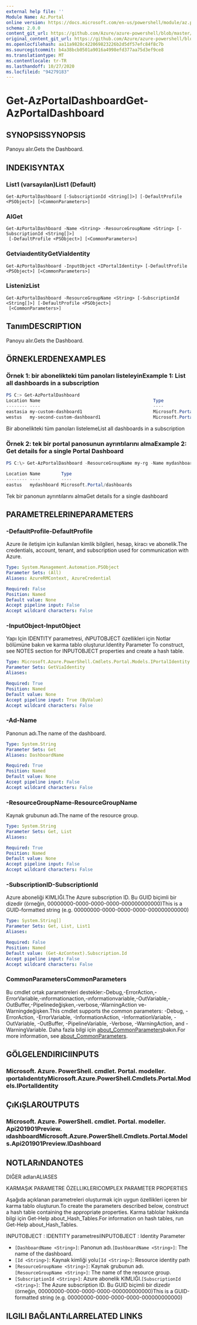 ```yaml
---
external help file: ''
Module Name: Az.Portal
online version: https://docs.microsoft.com/en-us/powershell/module/az.portal/get-azportaldashboard
schema: 2.0.0
content_git_url: https://github.com/Azure/azure-powershell/blob/master/src/Portal/help/Get-AzPortalDashboard.md
original_content_git_url: https://github.com/Azure/azure-powershell/blob/master/src/Portal/help/Get-AzPortalDashboard.md
ms.openlocfilehash: aa11a9828c422069823226b2d5df57efc84f8c7b
ms.sourcegitcommit: b4a38bcb0501a9016a4998efd377aa75d3ef9ce8
ms.translationtype: MT
ms.contentlocale: tr-TR
ms.lasthandoff: 10/27/2020
ms.locfileid: "94279183"
---
```

# <span data-ttu-id="7a887-101">Get-AzPortalDashboard</span><span class="sxs-lookup"><span data-stu-id="7a887-101">Get-AzPortalDashboard</span></span>

## <span data-ttu-id="7a887-102">SYNOPSIS</span><span class="sxs-lookup"><span data-stu-id="7a887-102">SYNOPSIS</span></span>
<span data-ttu-id="7a887-103">Panoyu alır.</span><span class="sxs-lookup"><span data-stu-id="7a887-103">Gets the Dashboard.</span></span>

## <span data-ttu-id="7a887-104">INDEKI</span><span class="sxs-lookup"><span data-stu-id="7a887-104">SYNTAX</span></span>

### <span data-ttu-id="7a887-105">List1 (varsayılan)</span><span class="sxs-lookup"><span data-stu-id="7a887-105">List1 (Default)</span></span>
```
Get-AzPortalDashboard [-SubscriptionId <String[]>] [-DefaultProfile <PSObject>] [<CommonParameters>]
```

### <span data-ttu-id="7a887-106">Al</span><span class="sxs-lookup"><span data-stu-id="7a887-106">Get</span></span>
```
Get-AzPortalDashboard -Name <String> -ResourceGroupName <String> [-SubscriptionId <String[]>]
 [-DefaultProfile <PSObject>] [<CommonParameters>]
```

### <span data-ttu-id="7a887-107">Getviaıdentity</span><span class="sxs-lookup"><span data-stu-id="7a887-107">GetViaIdentity</span></span>
```
Get-AzPortalDashboard -InputObject <IPortalIdentity> [-DefaultProfile <PSObject>] [<CommonParameters>]
```

### <span data-ttu-id="7a887-108">Listeniz</span><span class="sxs-lookup"><span data-stu-id="7a887-108">List</span></span>
```
Get-AzPortalDashboard -ResourceGroupName <String> [-SubscriptionId <String[]>] [-DefaultProfile <PSObject>]
 [<CommonParameters>]
```

## <span data-ttu-id="7a887-109">Tanım</span><span class="sxs-lookup"><span data-stu-id="7a887-109">DESCRIPTION</span></span>
<span data-ttu-id="7a887-110">Panoyu alır.</span><span class="sxs-lookup"><span data-stu-id="7a887-110">Gets the Dashboard.</span></span>

## <span data-ttu-id="7a887-111">ÖRNEKLERDEN</span><span class="sxs-lookup"><span data-stu-id="7a887-111">EXAMPLES</span></span>

### <span data-ttu-id="7a887-112">Örnek 1: bir abonelikteki tüm panoları listeleyin</span><span class="sxs-lookup"><span data-stu-id="7a887-112">Example 1: List all dashboards in a subscription</span></span>
```powershell
PS C:> Get-AzPortalDashboard                                                                                                                     
Location Name                                           Type
-------- ----                                           ----
eastasia my-custom-dashboard1                           Microsoft.Portal/dashboards
westus   my-second-custom-dashboard1                    Microsoft.Portal/dashboards

```

<span data-ttu-id="7a887-113">Bir abonelikteki tüm panoları listeleme</span><span class="sxs-lookup"><span data-stu-id="7a887-113">List all dashboards in a subscription</span></span>

### <span data-ttu-id="7a887-114">Örnek 2: tek bir portal panosunun ayrıntılarını alma</span><span class="sxs-lookup"><span data-stu-id="7a887-114">Example 2: Get details for a single Portal Dashboard</span></span>
```powershell
PS C:\> Get-AzPortalDashboard -ResourceGroupName my-rg -Name mydashboard

Location Name        Type
-------- ----        ----
eastus   mydashboard Microsoft.Portal/dashboards
```

<span data-ttu-id="7a887-115">Tek bir panonun ayrıntılarını alma</span><span class="sxs-lookup"><span data-stu-id="7a887-115">Get details for a single dashboard</span></span>

## <span data-ttu-id="7a887-116">PARAMETRELERINE</span><span class="sxs-lookup"><span data-stu-id="7a887-116">PARAMETERS</span></span>

### <span data-ttu-id="7a887-117">-DefaultProfile</span><span class="sxs-lookup"><span data-stu-id="7a887-117">-DefaultProfile</span></span>
<span data-ttu-id="7a887-118">Azure ile iletişim için kullanılan kimlik bilgileri, hesap, kiracı ve abonelik.</span><span class="sxs-lookup"><span data-stu-id="7a887-118">The credentials, account, tenant, and subscription used for communication with Azure.</span></span>

```yaml
Type: System.Management.Automation.PSObject
Parameter Sets: (All)
Aliases: AzureRMContext, AzureCredential

Required: False
Position: Named
Default value: None
Accept pipeline input: False
Accept wildcard characters: False
```

### <span data-ttu-id="7a887-119">-InputObject</span><span class="sxs-lookup"><span data-stu-id="7a887-119">-InputObject</span></span>
<span data-ttu-id="7a887-120">Yapı Için IDENTITY parametresi, ıNPUTOBJECT özellikleri için Notlar bölümüne bakın ve karma tablo oluşturur.</span><span class="sxs-lookup"><span data-stu-id="7a887-120">Identity Parameter To construct, see NOTES section for INPUTOBJECT properties and create a hash table.</span></span>

```yaml
Type: Microsoft.Azure.PowerShell.Cmdlets.Portal.Models.IPortalIdentity
Parameter Sets: GetViaIdentity
Aliases:

Required: True
Position: Named
Default value: None
Accept pipeline input: True (ByValue)
Accept wildcard characters: False
```

### <span data-ttu-id="7a887-121">-Ad</span><span class="sxs-lookup"><span data-stu-id="7a887-121">-Name</span></span>
<span data-ttu-id="7a887-122">Panonun adı.</span><span class="sxs-lookup"><span data-stu-id="7a887-122">The name of the dashboard.</span></span>

```yaml
Type: System.String
Parameter Sets: Get
Aliases: DashboardName

Required: True
Position: Named
Default value: None
Accept pipeline input: False
Accept wildcard characters: False
```

### <span data-ttu-id="7a887-123">-ResourceGroupName</span><span class="sxs-lookup"><span data-stu-id="7a887-123">-ResourceGroupName</span></span>
<span data-ttu-id="7a887-124">Kaynak grubunun adı.</span><span class="sxs-lookup"><span data-stu-id="7a887-124">The name of the resource group.</span></span>

```yaml
Type: System.String
Parameter Sets: Get, List
Aliases:

Required: True
Position: Named
Default value: None
Accept pipeline input: False
Accept wildcard characters: False
```

### <span data-ttu-id="7a887-125">-SubscriptionID</span><span class="sxs-lookup"><span data-stu-id="7a887-125">-SubscriptionId</span></span>
<span data-ttu-id="7a887-126">Azure aboneliği KIMLIĞI.</span><span class="sxs-lookup"><span data-stu-id="7a887-126">The Azure subscription ID.</span></span>
<span data-ttu-id="7a887-127">Bu GUID biçimli bir dizedir (örneğin, 00000000-0000-0000-0000-000000000000)</span><span class="sxs-lookup"><span data-stu-id="7a887-127">This is a GUID-formatted string (e.g. 00000000-0000-0000-0000-000000000000)</span></span>

```yaml
Type: System.String[]
Parameter Sets: Get, List, List1
Aliases:

Required: False
Position: Named
Default value: (Get-AzContext).Subscription.Id
Accept pipeline input: False
Accept wildcard characters: False
```

### <span data-ttu-id="7a887-128">CommonParameters</span><span class="sxs-lookup"><span data-stu-id="7a887-128">CommonParameters</span></span>
<span data-ttu-id="7a887-129">Bu cmdlet ortak parametreleri destekler:-Debug,-ErrorAction,-ErrorVariable,-ınformationaction,-ınformationvariable,-OutVariable,-OutBuffer,-Pipelinedeğişken,-verbose,-WarningAction ve-Warningdeğişken.</span><span class="sxs-lookup"><span data-stu-id="7a887-129">This cmdlet supports the common parameters: -Debug, -ErrorAction, -ErrorVariable, -InformationAction, -InformationVariable, -OutVariable, -OutBuffer, -PipelineVariable, -Verbose, -WarningAction, and -WarningVariable.</span></span> <span data-ttu-id="7a887-130">Daha fazla bilgi için [about_CommonParameters](http://go.microsoft.com/fwlink/?LinkID=113216)bakın.</span><span class="sxs-lookup"><span data-stu-id="7a887-130">For more information, see [about_CommonParameters](http://go.microsoft.com/fwlink/?LinkID=113216).</span></span>

## <span data-ttu-id="7a887-131">GÖLGELENDIRICI</span><span class="sxs-lookup"><span data-stu-id="7a887-131">INPUTS</span></span>

### <span data-ttu-id="7a887-132">Microsoft. Azure. PowerShell. cmdlet. Portal. modeller. ıportalıdentıty</span><span class="sxs-lookup"><span data-stu-id="7a887-132">Microsoft.Azure.PowerShell.Cmdlets.Portal.Models.IPortalIdentity</span></span>

## <span data-ttu-id="7a887-133">ÇıKıŞLAR</span><span class="sxs-lookup"><span data-stu-id="7a887-133">OUTPUTS</span></span>

### <span data-ttu-id="7a887-134">Microsoft. Azure. PowerShell. cmdlet. Portal. modeller. Api201901Preview. ıdashboard</span><span class="sxs-lookup"><span data-stu-id="7a887-134">Microsoft.Azure.PowerShell.Cmdlets.Portal.Models.Api201901Preview.IDashboard</span></span>

## <span data-ttu-id="7a887-135">NOTLARıNDA</span><span class="sxs-lookup"><span data-stu-id="7a887-135">NOTES</span></span>

<span data-ttu-id="7a887-136">DIĞER adları</span><span class="sxs-lookup"><span data-stu-id="7a887-136">ALIASES</span></span>

<span data-ttu-id="7a887-137">KARMAŞıK PARAMETRE ÖZELLIKLERI</span><span class="sxs-lookup"><span data-stu-id="7a887-137">COMPLEX PARAMETER PROPERTIES</span></span>

<span data-ttu-id="7a887-138">Aşağıda açıklanan parametreleri oluşturmak için uygun özellikleri içeren bir karma tablo oluşturun.</span><span class="sxs-lookup"><span data-stu-id="7a887-138">To create the parameters described below, construct a hash table containing the appropriate properties.</span></span> <span data-ttu-id="7a887-139">Karma tablolar hakkında bilgi için Get-Help about_Hash_Tables.</span><span class="sxs-lookup"><span data-stu-id="7a887-139">For information on hash tables, run Get-Help about_Hash_Tables.</span></span>


<span data-ttu-id="7a887-140">INPUTOBJECT <IPortalIdentity> : IDENTITY parametresi</span><span class="sxs-lookup"><span data-stu-id="7a887-140">INPUTOBJECT <IPortalIdentity>: Identity Parameter</span></span>
  - <span data-ttu-id="7a887-141">`[DashboardName <String>]`: Panonun adı.</span><span class="sxs-lookup"><span data-stu-id="7a887-141">`[DashboardName <String>]`: The name of the dashboard.</span></span>
  - <span data-ttu-id="7a887-142">`[Id <String>]`: Kaynak kimliği yolu</span><span class="sxs-lookup"><span data-stu-id="7a887-142">`[Id <String>]`: Resource identity path</span></span>
  - <span data-ttu-id="7a887-143">`[ResourceGroupName <String>]`: Kaynak grubunun adı.</span><span class="sxs-lookup"><span data-stu-id="7a887-143">`[ResourceGroupName <String>]`: The name of the resource group.</span></span>
  - <span data-ttu-id="7a887-144">`[SubscriptionId <String>]`: Azure abonelik KIMLIĞI.</span><span class="sxs-lookup"><span data-stu-id="7a887-144">`[SubscriptionId <String>]`: The Azure subscription ID.</span></span> <span data-ttu-id="7a887-145">Bu GUID biçimli bir dizedir (örneğin, 00000000-0000-0000-0000-000000000000)</span><span class="sxs-lookup"><span data-stu-id="7a887-145">This is a GUID-formatted string (e.g. 00000000-0000-0000-0000-000000000000)</span></span>

## <span data-ttu-id="7a887-146">ILGILI BAĞLANTıLAR</span><span class="sxs-lookup"><span data-stu-id="7a887-146">RELATED LINKS</span></span>

